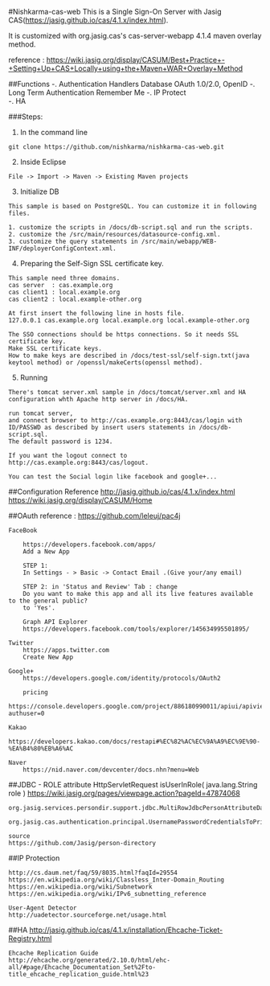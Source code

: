 #Nishkarma-cas-web
This is a Single Sign-On Server with Jasig CAS(https://jasig.github.io/cas/4.1.x/index.html).

It is customized with org.jasig.cas's cas-server-webapp 4.1.4 maven overlay method.

reference : https://wiki.jasig.org/display/CASUM/Best+Practice+-+Setting+Up+CAS+Locally+using+the+Maven+WAR+Overlay+Method

##Functions
	-. Authentication Handlers
       Database
       OAuth 1.0/2.0, OpenID
	-. Long Term Authentication
       Remember Me
	-. IP Protect     
	-. HA

###Steps:

1) In the command line
```
git clone https://github.com/nishkarma/nishkarma-cas-web.git
```
2) Inside Eclipse
```
File -> Import -> Maven -> Existing Maven projects
```

3) Initialize DB
```
This sample is based on PostgreSQL. You can customize it in following files.

1. customize the scripts in /docs/db-script.sql and run the scripts.
2. customize the /src/main/resources/datasource-config.xml.
3. customize the query statements in /src/main/webapp/WEB-INF/deployerConfigContext.xml.
```

4) Preparing the Self-Sign SSL certificate key.
```
This sample need three domains.
cas server  : cas.example.org
cas client1 : local.example.org
cas client2 : local.example-other.org

At first insert the following line in hosts file.
127.0.0.1 cas.example.org local.example.org local.example-other.org

The SSO connections should be https connections. So it needs SSL certificate key.
Make SSL certificate keys. 
How to make keys are described in /docs/test-ssl/self-sign.txt(java keytool method) or /openssl/makeCerts(openssl method).
```
 
5) Running
```
There's tomcat server.xml sample in /docs/tomcat/server.xml and HA configuration whth Apache http server in /docs/HA.

run tomcat server, 
and connect browser to http://cas.example.org:8443/cas/login with ID/PASSWD as described by insert users statements in /docs/db-script.sql.
The default password is 1234.

If you want the logout connect to http://cas.example.org:8443/cas/logout.

You can test the Social login like facebook and google+...
```

##Configuration Reference
	http://jasig.github.io/cas/4.1.x/index.html
	https://wiki.jasig.org/display/CASUM/Home
 	
##OAuth
	reference : https://github.com/leleuj/pac4j

	
	FaceBook
	
		https://developers.facebook.com/apps/
		Add a New App
		
		STEP 1:
		In Settings - > Basic -> Contact Email .(Give your/any email)
		
		STEP 2: in 'Status and Review' Tab : change
		Do you want to make this app and all its live features available to the general public?
		to 'Yes'.
		
		Graph API Explorer
		https://developers.facebook.com/tools/explorer/145634995501895/	

	Twitter
		https://apps.twitter.com
		Create New App
		
	Google+
		https://developers.google.com/identity/protocols/OAuth2

		pricing
			https://console.developers.google.com/project/886180990011/apiui/apiview/plus/quotas?authuser=0
		
	Kakao
		https://developers.kakao.com/docs/restapi#%EC%82%AC%EC%9A%A9%EC%9E%90-%EA%B4%80%EB%A6%AC
		
	Naver
		https://nid.naver.com/devcenter/docs.nhn?menu=Web
			
				
##JDBC - ROLE attribute
	HttpServletRequest isUserInRole( java.lang.String role )
	https://wiki.jasig.org/pages/viewpage.action?pageId=47874068
	
	org.jasig.services.persondir.support.jdbc.MultiRowJdbcPersonAttributeDao
	   org.jasig.cas.authentication.principal.UsernamePasswordCredentialsToPrincipalResolver
	
	source
	https://github.com/Jasig/person-directory			
			     
##IP Protection

	http://cs.daum.net/faq/59/8035.html?faqId=29554
	https://en.wikipedia.org/wiki/Classless_Inter-Domain_Routing
	https://en.wikipedia.org/wiki/Subnetwork
	https://en.wikipedia.org/wiki/IPv6_subnetting_reference
	
	User-Agent Detector
	http://uadetector.sourceforge.net/usage.html

##HA
	http://jasig.github.io/cas/4.1.x/installation/Ehcache-Ticket-Registry.html

	Ehcache Replication Guide
	http://ehcache.org/generated/2.10.0/html/ehc-all/#page/Ehcache_Documentation_Set%2Fto-title_ehcache_replication_guide.html%23
	
	
